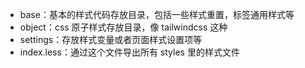 - base：基本的样式代码存放目录，包括一些样式重置，标签通用样式等
- object：css 原子样式存放目录，像 tailwindcss 这种
- settings：存放样式变量或者页面样式设置项等
- index.less：通过这个文件导出所有 styles 里的样式文件
